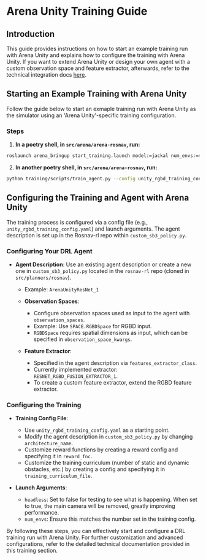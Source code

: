 
# Arena Unity Training Guide

## Introduction

This guide provides instructions on how to start an example training run with Arena Unity and explains how to configure the training with Arena Unity. If you want to extend Arena Unity or design your own agent with a custom observation space and feature extractor, afterwards, refer to the technical integration docs [here](training_integration.md).

## Starting an Example Training with Arena Unity

Follow the guide below to start an exmaple training run with Arena Unity as the simulator using an 'Arena Unity'-specific training configuration.

### Steps

1. **In a poetry shell, in `src/arena/arena-rosnav`, run:**

```bash
roslaunch arena_bringup start_training.launch model:=jackal num_envs:=4 simulator:=unity headless:=false
```

2. **In another poetry shell, in `src/arena/arena-rosnav`, run:**

```bash
python training/scripts/train_agent.py --config unity_rgbd_training_config.yaml
```

## Configuring the Training and Agent with Arena Unity

The training process is configured via a config file (e.g., `unity_rgbd_training_config.yaml`) and launch arguments. The agent description is set up in the Rosnav-rl repo within `custom_sb3_policy.py`.

### Configuring Your DRL Agent

- **Agent Description**: Use an existing agent description or create a new one in `custom_sb3_policy.py` located in the `rosnav-rl` repo (cloned in `src/planners/rosnav`).
    - Example: `ArenaUnityResNet_1`

    - **Observation Spaces**:
        - Configure observation spaces used as input to the agent with `observation_spaces`.
        - Example: Use `SPACE.RGBDSpace` for RGBD input.
        - `RGBDSpace` requires spatial dimensions as input, which can be specified in `observation_space_kwargs`.

    - **Feature Extractor**:
        - Specified in the agent description via `features_extractor_class`.
        - Currently implemented extractor: `RESNET_RGBD_FUSION_EXTRACTOR_1`.
        - To create a custom feature extractor, extend the RGBD feature extractor.

### Configuring the Training

- **Training Config File**:
    - Use `unity_rgbd_training_config.yaml` as a starting point.
    - Modify the agent description in `custom_sb3_policy.py` by changing `architecture_name`.
    - Customize reward functions by creating a reward config and specifying it in `reward_fnc`.
    - Customize the training curriculum (number of static and dynamic obstacles, etc.) by creating a config and specifying it in `training_curriculum_file`.

- **Launch Arguments**:
    - `headless`: Set to false for testing to see what is happening. When set to true, the main camera will be removed, greatly improving performance.
    - `num_envs`: Ensure this matches the number set in the training config.

By following these steps, you can effectively start and configure a DRL training run with Arena Unity. For further customization and advanced configurations, refer to the detailed technical documentation provided in this training section.

